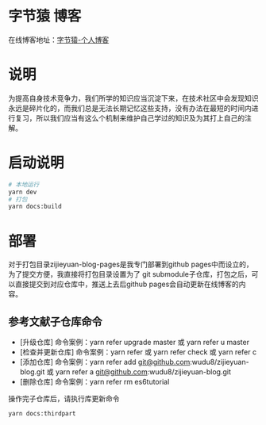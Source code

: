 # 字节猿 博客

在线博客地址：[字节猿-个人博客](https://wudu8.github.io/zijieyuan-blog-pages/)

# 说明

为提高自身技术竞争力，我们所学的知识应当沉淀下来，在技术社区中会发现知识永远是碎片化的，而我们总是无法长期记忆这些支持，没有办法在最短的时间内进行复习，所以我们应当有这么个机制来维护自己学过的知识及为其打上自己的注解。

# 启动说明

```bash
# 本地运行
yarn dev
# 打包
yarn docs:build
```
# 部署

对于打包目录zijieyuan-blog-pages是我专门部署到github pages中而设立的，为了提交方便，我直接将打包目录设置为了 git submodule子仓库，打包之后，可以直接提交到对应仓库中，推送上去后github pages会自动更新在线博客的内容。

## 参考文献子仓库命令

- [升级仓库] 命令案例：yarn refer upgrade master 或 yarn refer u master
- [检查并更新仓库] 命令案例：yarn refer 或 yarn refer check 或 yarn refer c
- [添加仓库] 命令案例：yarn refer add git@github.com:wudu8/zijieyuan-blog.git 或 yarn refer a git@github.com:wudu8/zijieyuan-blog.git
- [删除仓库] 命令案例：yarn refer rm es6tutorial

操作完子仓库后，请执行库更新命令

```bash
yarn docs:thirdpart
```




